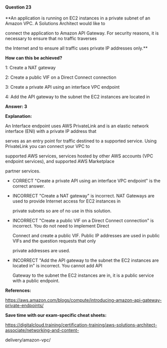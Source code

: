 #### Question  23


**An application is running on EC2 instances in a private subnet of an Amazon VPC. A Solutions Architect would like to

connect the application to Amazon API Gateway. For security reasons, it is necessary to ensure that no traffic traverses

the Internet and to ensure all traffic uses private IP addresses only.**


**How can this be achieved?**


1: Create a NAT gateway


2: Create a public VIF on a Direct Connect connection


3: Create a private API using an interface VPC endpoint


4: Add the API gateway to the subnet the EC2 instances are located in


**Answer: 3**


**Explanation:**


An Interface endpoint uses AWS PrivateLink and is an elastic network interface (ENI) with a private IP address that

serves as an entry point for traffic destined to a supported service. Using PrivateLink you can connect your VPC to

supported AWS services, services hosted by other AWS accounts (VPC endpoint services), and supported AWS Marketplace

partner services.


- CORRECT "Create a private API using an interface VPC endpoint" is the correct answer.


- INCORRECT "Create a NAT gateway" is incorrect. NAT Gateways are used to provide Internet access for EC2 instances in

  private subnets so are of no use in this solution.


- INCORRECT "Create a public VIF on a Direct Connect connection" is incorrect. You do not need to implement Direct

  Connect and create a public VIF. Public IP addresses are used in public VIFs and the question requests that only

  private addresses are used.


- INCORRECT "Add the API gateway to the subnet the EC2 instances are located in" is incorrect. You cannot add API

  Gateway to the subnet the EC2 instances are in, it is a public service with a public endpoint.


**References:**


https://aws.amazon.com/blogs/compute/introducing-amazon-api-gateway-private-endpoints/


**Save time with our exam-specific cheat sheets:**


https://digitalcloud.training/certification-training/aws-solutions-architect-associate/networking-and-content-

delivery/amazon-vpc/

